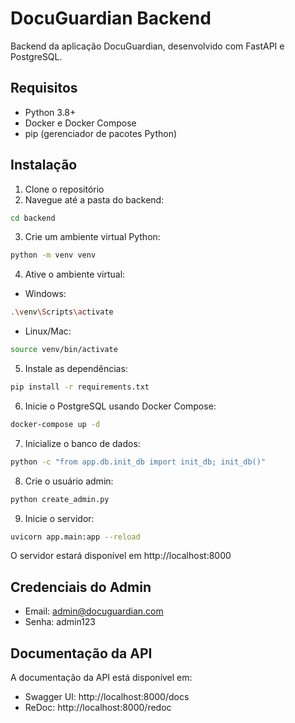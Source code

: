 # DocuGuardian Backend

Backend da aplicação DocuGuardian, desenvolvido com FastAPI e PostgreSQL.

## Requisitos

- Python 3.8+
- Docker e Docker Compose
- pip (gerenciador de pacotes Python)

## Instalação

1. Clone o repositório
2. Navegue até a pasta do backend:
```bash
cd backend
```

3. Crie um ambiente virtual Python:
```bash
python -m venv venv
```

4. Ative o ambiente virtual:
- Windows:
```bash
.\venv\Scripts\activate
```
- Linux/Mac:
```bash
source venv/bin/activate
```

5. Instale as dependências:
```bash
pip install -r requirements.txt
```

6. Inicie o PostgreSQL usando Docker Compose:
```bash
docker-compose up -d
```

7. Inicialize o banco de dados:
```bash
python -c "from app.db.init_db import init_db; init_db()"
```

8. Crie o usuário admin:
```bash
python create_admin.py
```

9. Inicie o servidor:
```bash
uvicorn app.main:app --reload
```

O servidor estará disponível em http://localhost:8000

## Credenciais do Admin

- Email: admin@docuguardian.com
- Senha: admin123

## Documentação da API

A documentação da API está disponível em:
- Swagger UI: http://localhost:8000/docs
- ReDoc: http://localhost:8000/redoc 